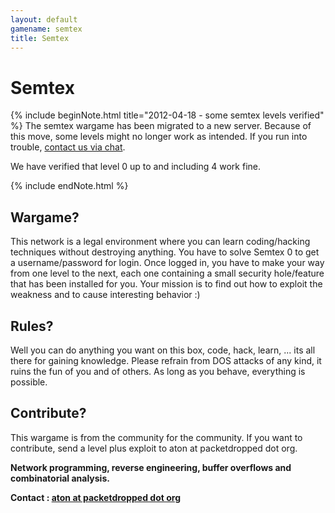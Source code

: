 ```yaml
---
layout: default
gamename: semtex
title: Semtex
---
```


Semtex
======

{% include beginNote.html title="2012-04-18 - some semtex levels verified" %}
The semtex wargame has been migrated to a new server. Because of this
move, some levels might no longer work as intended. If you run into
trouble, [contact us via chat][].

We have verified that level 0 up to and including 4 work fine.

{% include endNote.html %}

Wargame?
--------
This network is a legal environment where you can learn
coding/hacking techniques without destroying anything. You have to
solve Semtex 0 to get a username/password for login. Once logged in,
you have to make your way from one level to the next, each one
containing a small security hole/feature that has been installed for
you. Your mission is to find out how to exploit the weakness and to
cause interesting behavior :)

Rules?
------
Well you can do anything you want on this box, code, hack, learn,
... its all there for gaining knowledge. Please refrain from DOS
attacks of any kind, it ruins the fun of you and of others. As long
as you behave, everything is possible.

Contribute?
-----------
This wargame is from the community for the community. If you want to
contribute, send a level plus exploit to aton at packetdropped dot
org.

**Network programming, reverse engineering, buffer overflows and
combinatorial analysis.**

**Contact : [aton at packetdropped dot org][]**

[contact us via chat]: /information/chat.html
[aton at packetdropped dot org]: mailto:aton@packetdropped.org
